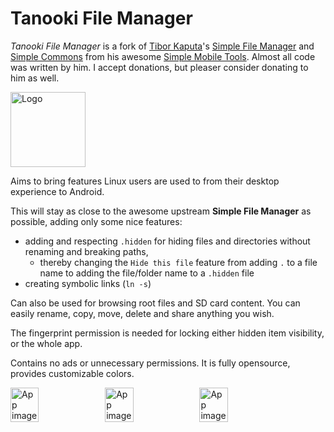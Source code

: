 # Tanooki File Manager

*Tanooki File Manager* is a fork of [Tibor Kaputa](https://github.com/tibbi)'s [Simple File Manager](https://github.com/SimpleMobileTools/Simple-File-Manager) and [Simple Commons](https://github.com/SimpleMobileTools/Simple-Commons) from his awesome [Simple Mobile Tools](https://www.simplemobiletools.com/). Almost all code was written by him. I accept donations, but pleaser consider donating to him as well.

<img alt="Logo" src="fastlane/metadata/android/en-US/images/icon.png" width="120" />

Aims to bring features Linux users are used to from their desktop experience to Android.

This will stay as close to the awesome upstream **Simple File Manager** as possible, adding only some nice features:

+ adding and respecting `.hidden` for hiding files and directories without renaming and breaking paths,
  - thereby changing the `Hide this file` feature from adding `.` to a file name to adding the file/folder name to a `.hidden` file 
+ creating symbolic links (`ln -s`)

Can also be used for browsing root files and SD card content. You can easily rename, copy, move, delete and share anything you wish.

The fingerprint permission is needed for locking either hidden item visibility, or the whole app.

Contains no ads or unnecessary permissions. It is fully opensource, provides customizable colors.

<div style="display:flex;">
<img alt="App image" src="fastlane/metadata/android/en-US/images/phoneScreenshots/app_1.jpg" width="30%">
<img alt="App image" src="fastlane/metadata/android/en-US/images/phoneScreenshots/app_2.jpg" width="30%">
<img alt="App image" src="fastlane/metadata/android/en-US/images/phoneScreenshots/app_3.jpg" width="30%">
</div>
